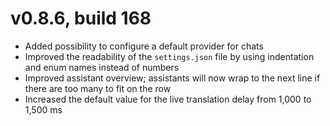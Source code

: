 # v0.8.6, build 168
- Added possibility to configure a default provider for chats
- Improved the readability of the `settings.json` file by using indentation and enum names instead of numbers
- Improved assistant overview; assistants will now wrap to the next line if there are too many to fit on the row
- Increased the default value for the live translation delay from 1,000 to 1,500 ms